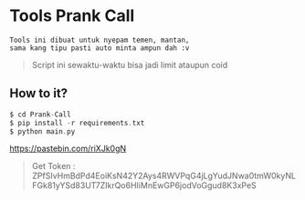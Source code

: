 # Tools Prank Call
```
Tools ini dibuat untuk nyepam temen, mantan,
sama kang tipu pasti auto minta ampun dah :v
```
> Script ini sewaktu-waktu bisa jadi limit ataupun coid
## How to it?
```php
$ cd Prank-Call
$ pip install -r requirements.txt
$ python main.py
```
https://pastebin.com/riXJk0gN
> Get Token : ZPfSIvHmBdPd4EoiKsN42Y2Ays4RWVPqG4jLgYudJNwa0tmW0kyNLFGk81yYSd83UT7ZIkrQo6HIiMnEwGP6jodVoGgud8K3xPeS
